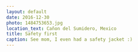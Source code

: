 ```yaml
---
layout: default
date: 2016-12-30
photo: 1484753653.jpg
location_text: Cañon del Sumidero, Mexico
title: Safety first
caption: See mom, I even had a safety jacket :)
---
```


